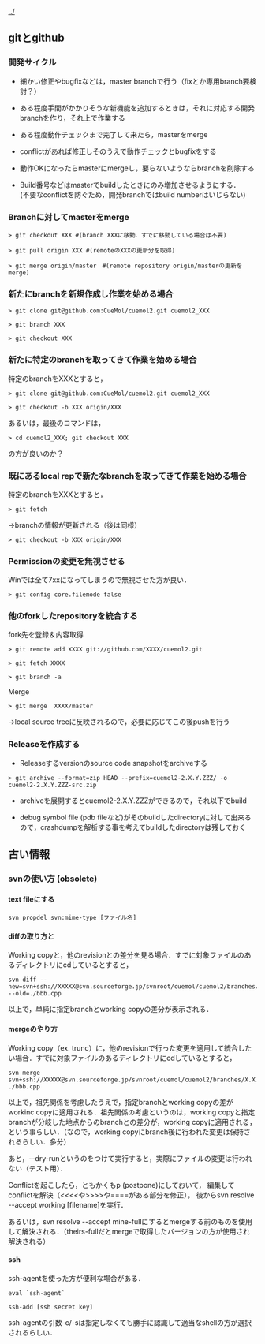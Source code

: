[../](../cuemol2/)

## gitとgithub
### 開発サイクル

-  細かい修正やbugfixなどは，master branchで行う（fixとか専用branch要検討？）

-  ある程度手間がかかりそうな新機能を追加するときは，それに対応する開発branchを作り，それ上で作業する

-  ある程度動作チェックまで完了して来たら，masterをmerge

-  conflictがあれば修正しそのうえで動作チェックとbugfixをする

-  動作OKになったらmasterにmergeし，要らないようならbranchを削除する

-  Build番号などはmasterでbuildしたときにのみ増加させるようにする．<br />
(不要なconflictを防ぐため，開発branchではbuild numberはいじらない)

### Branchに対してmasterをmerge
```
> git checkout XXX #(branch XXXに移動．すでに移動している場合は不要)
```
```
> git pull origin XXX #(remoteのXXXの更新分を取得)
```
```
> git merge origin/master　#(remote repository origin/masterの更新をmerge)
```


### 新たにbranchを新規作成し作業を始める場合
```
> git clone git@github.com:CueMol/cuemol2.git cuemol2_XXX
```
```
> git branch XXX
```
```
> git checkout XXX
```

### 新たに特定のbranchを取ってきて作業を始める場合
特定のbranchをXXXとすると，
```
> git clone git@github.com:CueMol/cuemol2.git cuemol2_XXX
```
```
> git checkout -b XXX origin/XXX
```

あるいは，最後のコマンドは，
```
> cd cuemol2_XXX; git checkout XXX
```

の方が良いのか？

### 既にあるlocal repで新たなbranchを取ってきて作業を始める場合
特定のbranchをXXXとすると，
```
> git fetch
```

→branchの情報が更新される（後は同様）
```
> git checkout -b XXX origin/XXX
```

### Permissionの変更を無視させる
Winでは全て7xxになってしまうので無視させた方が良い．
```
> git config core.filemode false
```

### 他のforkしたrepositoryを統合する
fork先を登録＆内容取得
```
> git remote add XXXX git://github.com/XXXX/cuemol2.git
```
```
> git fetch XXXX
```
```
> git branch -a
```

Merge
```
> git merge  XXXX/master
```

→local source treeに反映されるので，必要に応じてこの後pushを行う

### Releaseを作成する

-  Releaseするversionのsource code snapshotをarchiveする
```
> git archive --format=zip HEAD --prefix=cuemol2-2.X.Y.ZZZ/ -o cuemol2-2.X.Y.ZZZ-src.zip
```


-  archiveを展開するとcuemol2-2.X.Y.ZZZができるので，それ以下でbuild

-  debug symbol file (pdb fileなど)がそのbuildしたdirectoryに対して出来るので，crashdumpを解析する事を考えてbuildしたdirectoryは残しておく

## 古い情報
### svnの使い方 (obsolete)
#### text fileにする
```
svn propdel svn:mime-type [ファイル名]
```

#### diffの取り方と
Working copyと，他のrevisionとの差分を見る場合．すでに対象ファイルのあるディレクトリにcdしているとすると，
```
svn diff --new=svn+ssh://XXXXX@svn.sourceforge.jp/svnroot/cuemol/cuemol2/branches/X.X.X/src/aaa/bbb.cpp --old=./bbb.cpp
```

以上で，単純に指定branchとworking copyの差分が表示される．

#### mergeのやり方
Working copy（ex. trunc）に，他のrevisionで行った変更を適用して統合したい場合．すでに対象ファイルのあるディレクトリにcdしているとすると，
```
svn merge svn+ssh://XXXXX@svn.sourceforge.jp/svnroot/cuemol/cuemol2/branches/X.X.X/src/aaa/bbb.cpp ./bbb.cpp
```

以上で，祖先関係を考慮したうえで，指定branchとworking copyの差がworkinc copyに適用される．祖先関係の考慮というのは，working copyと指定branchが分岐した地点からのbranchとの差分が，working copyに適用される，という事らしい．（なので，working copyにbranch後に行われた変更は保持されるらしい．多分）

あと，--dry-runというのをつけて実行すると，実際にファイルの変更は行われない（テスト用）．

Conflictを起こしたら，ともかくもp (postpone)にしておいて，
編集してconflictを解決（<<<<や>>>>や====がある部分を修正），
後からsvn resolve --accept working [filename]を実行．

あるいは，svn resolve --accept mine-fullにするとmergeする前のものを使用して解決される．（theirs-fullだとmergeで取得したバージョンの方が使用され解決される）

#### ssh
ssh-agentを使った方が便利な場合がある．
```
eval `ssh-agent`
```
```
ssh-add [ssh secret key]
```

ssh-agentの引数-c/-sは指定しなくても勝手に認識して適当なshellの方が選択されるらしい．
